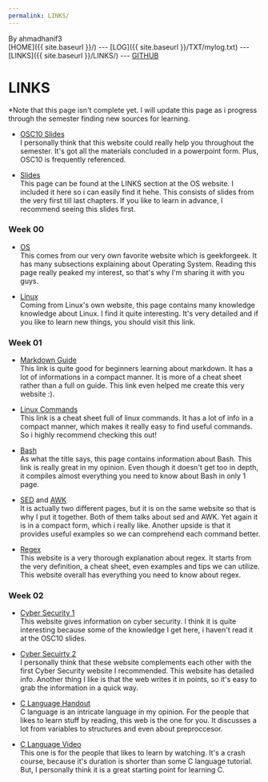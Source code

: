```yaml
---
permalink: LINKS/
---
```

By ahmadhanif3<br>
[HOME]({{ site.baseurl }}/) --- [LOG]({{ site.baseurl  }}/TXT/mylog.txt) --- [LINKS]({{ site.baseurl }}/LINKS/) --- [GITHUB](https://github.com/ahmadhanif3)

# LINKS

*Note that this page isn't complete yet. I will update this page as i progress through
the semester finding new sources for learning.<br> 

- [OSC10 Slides](https://www.os-book.com/OS10/slide-dir/index.html)<br>
I personally think that this website could really help you 
throughout the semester. It's got all the materials concluded in a 
powerpoint form. Plus, OSC10 is frequently referenced.

- [Slides](https://github.com/os2xx/os/tree/master/Slides/)<br>
This page can be found at the LINKS section at the OS website. I included
it here so i can easily find it hehe. This consists of slides from the very 
first till last chapters. If you like to learn in advance, I recommend 
seeing this slides first.

### Week 00<br>

- [OS](https://www.geeksforgeeks.org/introduction-of-operating-system-set-1/)<br>
This comes from our very own favorite website which is geekforgeek. It has
many subsections explaining about Operating System. Reading this page really
peaked my interest, so that's why I'm sharing it with you guys.

- [Linux](https://www.linux.com/what-is-linux/)<br>
Coming from Linux's own website, this page contains many knowledge 
knowledge about Linux. I find it quite interesting. It's very 
detailed and if you like to learn new things, you should
visit this link. 

### Week 01<br>

- [Markdown Guide](https://www.markdownguide.org/cheat-sheet/)<br>
This link is quite good for beginners learning about markdown. It has
a lot of informations in a compact manner. It is more of a cheat sheet
rather than a full on guide. This link even helped me create this very website :).

- [Linux Commands](https://www.loggly.com/wp-content/uploads/2015/05/Linux-Cheat-Sheet-Sponsored-By-Loggly.pdf)<br>
This link is a cheat sheet full of linux commands. It has a lot of 
info in a compact manner, which makes it really easy to find useful commands.
So i highly recommend checking this out!

- [Bash](https://devhints.io/bash)<br>
As what the title says, this page contains information about Bash.
This link is really great in my opinion. Even though it doesn't get
too in depth, it compiles almost everything you need to know about Bash
in only 1 page.

- [SED](https://www.geeksforgeeks.org/sed-command-in-linux-unix-with-examples/) and [AWK](https://www.geeksforgeeks.org/awk-command-unixlinux-examples/?ref=lbp)<br>
It is actually two different pages, but it is on the same website 
so that is why I put it together. Both of them talks about sed and AWK.
Yet again it is in a compact form, which i really like. Another upside is
that it provides useful examples so we can comprehend each command better.

- [Regex](https://www.rexegg.com/)<br>
This website is a very thorough explanation about regex. It starts
from the very definition, a cheat sheet, even examples and tips we
can utilize. This website overall has everything you need to know 
about regex.

### Week 02<br>

- [Cyber Security 1](https://accesspointcorp.com/en/blog/cybersecurity-complete-guide/)<br>
This website gives information on cyber security. I think it is quite interesting
because some of the knowledge I get here, i haven't read it at the OSC10 slides. 

- [Cyber Secuirty 2](https://www.kaspersky.com/resource-center/definitions/what-is-cyber-security)<br>
I personally think that these website complements each other with the
first Cyber Security website I recommended. This website has detailed info. 
Another thing I like is that the web writes it in points, so it's easy to
grab the information in a quick way.

- [C Language Handout](https://www.freecodecamp.org/news/the-c-beginners-handbook/)<br>
C language is an intricate language in my opinion. For the people that likes to
learn stuff by reading, this web is the one for you. It discusses a lot from variables
to structures and even about preproccesor. 

- [C Language Video](https://www.youtube.com/watch?v=KJgsSFOSQv0)<br>
This one is for the people that likes to learn by watching. It's a crash course, because
it's duration is shorter than some C language tutorial. But, I personally think it is a
great starting point for learning C. 
